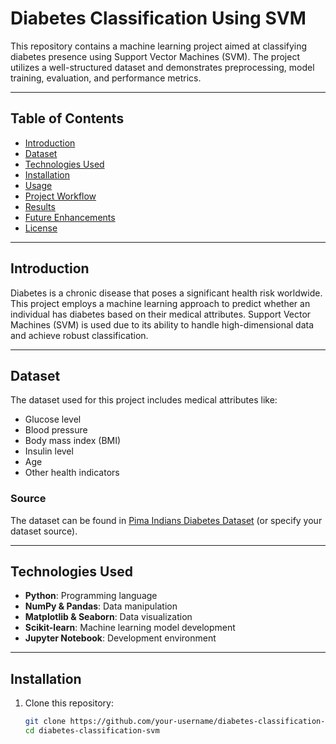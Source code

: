 # Diabetes Classification Using SVM

This repository contains a machine learning project aimed at classifying diabetes presence using Support Vector Machines (SVM). The project utilizes a well-structured dataset and demonstrates preprocessing, model training, evaluation, and performance metrics.

---

## Table of Contents
- [Introduction](#introduction)
- [Dataset](#dataset)
- [Technologies Used](#technologies-used)
- [Installation](#installation)
- [Usage](#usage)
- [Project Workflow](#project-workflow)
- [Results](#results)
- [Future Enhancements](#future-enhancements)
- [License](#license)

---

## Introduction

Diabetes is a chronic disease that poses a significant health risk worldwide. This project employs a machine learning approach to predict whether an individual has diabetes based on their medical attributes. Support Vector Machines (SVM) is used due to its ability to handle high-dimensional data and achieve robust classification.

---

## Dataset

The dataset used for this project includes medical attributes like:
- Glucose level
- Blood pressure
- Body mass index (BMI)
- Insulin level
- Age
- Other health indicators

### Source
The dataset can be found in [Pima Indians Diabetes Dataset](https://www.kaggle.com/uciml/pima-indians-diabetes-database) (or specify your dataset source).

---

## Technologies Used

- **Python**: Programming language
- **NumPy & Pandas**: Data manipulation
- **Matplotlib & Seaborn**: Data visualization
- **Scikit-learn**: Machine learning model development
- **Jupyter Notebook**: Development environment

---

## Installation

1. Clone this repository:
   ```bash
   git clone https://github.com/your-username/diabetes-classification-svm.git
   cd diabetes-classification-svm
